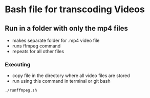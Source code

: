 # Bash file for transcoding Videos

## Run in a folder with only the mp4 files

- makes separate folder for .mp4 video file
- runs ffmpeg command
- repeats for all other files

### Executing

- copy file in the directory where all video files are stored
- run using this command in terminal or git bash

```
./runffmpeg.sh
```
